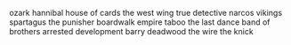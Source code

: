 ozark
hannibal
house of cards
the west wing
true detective
narcos
vikings
spartagus
the punisher
boardwalk empire
taboo
the last dance
band of brothers
arrested development
barry
deadwood
the wire
the knick